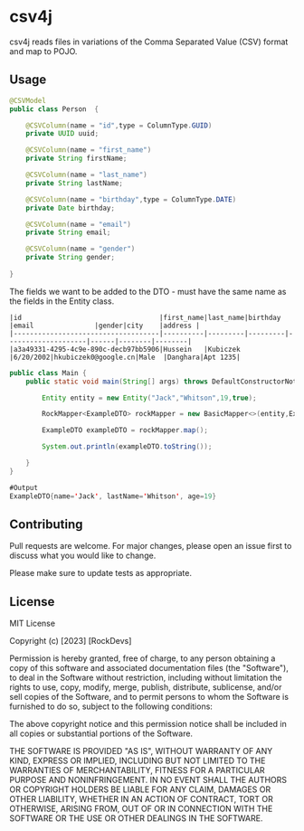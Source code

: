# csv4j
csv4j reads files in variations of the Comma Separated Value (CSV) format and map to POJO.

## Usage


```java
@CSVModel
public class Person  {

    @CSVColumn(name = "id",type = ColumnType.GUID)
    private UUID uuid;

    @CSVColumn(name = "first_name")
    private String firstName;

    @CSVColumn(name = "last_name")
    private String lastName;

    @CSVColumn(name = "birthday",type = ColumnType.DATE)
    private Date birthday;

    @CSVColumn(name = "email")
    private String email;

    @CSVColumn(name = "gender")
    private String gender;
    
}
```
The fields we want to be added to the DTO - must have the same name as the fields in the Entity class.
```csv
|id                                  |first_name|last_name|birthday |email               |gender|city    |address |
|------------------------------------|----------|---------|---------|--------------------|------|--------|--------|
|a3a49331-4295-4c9e-890c-decb97bb5906|Hussein   |Kubiczek |6/20/2002|hkubiczek0@google.cn|Male  |Danghara|Apt 1235|

```

```java
public class Main {
    public static void main(String[] args) throws DefaultConstructorNotFoundException, IllegalAccessException {

        Entity entity = new Entity("Jack","Whitson",19,true);

        RockMapper<ExampleDTO> rockMapper = new BasicMapper<>(entity,ExampleDTO.class);

        ExampleDTO exampleDTO = rockMapper.map();

        System.out.println(exampleDTO.toString());

    }
}

```

```java
#Output
ExampleDTO{name='Jack', lastName='Whitson', age=19}
```

## Contributing
Pull requests are welcome. For major changes, please open an issue first to discuss what you would like to change.

Please make sure to update tests as appropriate.

## License
MIT License

Copyright (c) [2023] [RockDevs]

Permission is hereby granted, free of charge, to any person obtaining a copy
of this software and associated documentation files (the "Software"), to deal
in the Software without restriction, including without limitation the rights
to use, copy, modify, merge, publish, distribute, sublicense, and/or sell
copies of the Software, and to permit persons to whom the Software is
furnished to do so, subject to the following conditions:

The above copyright notice and this permission notice shall be included in all
copies or substantial portions of the Software.

THE SOFTWARE IS PROVIDED "AS IS", WITHOUT WARRANTY OF ANY KIND, EXPRESS OR
IMPLIED, INCLUDING BUT NOT LIMITED TO THE WARRANTIES OF MERCHANTABILITY,
FITNESS FOR A PARTICULAR PURPOSE AND NONINFRINGEMENT. IN NO EVENT SHALL THE
AUTHORS OR COPYRIGHT HOLDERS BE LIABLE FOR ANY CLAIM, DAMAGES OR OTHER
LIABILITY, WHETHER IN AN ACTION OF CONTRACT, TORT OR OTHERWISE, ARISING FROM,
OUT OF OR IN CONNECTION WITH THE SOFTWARE OR THE USE OR OTHER DEALINGS IN THE
SOFTWARE.
